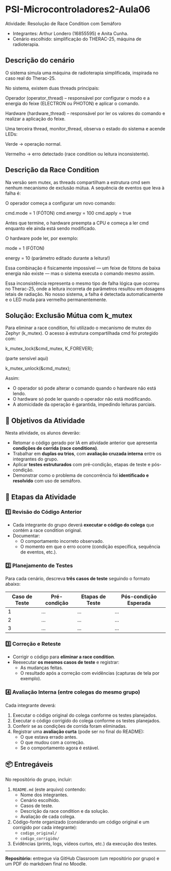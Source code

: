 # PSI-Microcontroladores2-Aula06
Atividade: Resolução de Race Condition com Semáforo

- Integrantes: Arthur Londero (16855595) e Anita Cunha.
- Cenário escolhido: simplificação do THERAC-25, máquina de radioterapia.

## Descrição do cenário
O sistema simula uma máquina de radioterapia simplificada, inspirada no caso real do Therac-25.

No sistema, existem duas threads principais:

Operador (operator_thread) – responsável por configurar o modo e a energia do feixe (ELECTRON ou PHOTON) e aplicar o comando.

Hardware (hardware_thread) – responsável por ler os valores do comando e realizar a aplicação do feixe.

Uma terceira thread, monitor_thread, observa o estado do sistema e acende LEDs:

  Verde → operação normal.

  Vermelho → erro detectado (race condition ou leitura inconsistente).


## Descrição da Race Condition

Na versão sem mutex, as threads compartilham a estrutura cmd sem nenhum mecanismo de exclusão mútua.
A sequência de eventos que leva à falha é:

O operador começa a configurar um novo comando:

cmd.mode = 1 (FÓTON)
cmd.energy = 100
cmd.apply = true

Antes que termine, o hardware preempta a CPU e começa a ler cmd enquanto ele ainda está sendo modificado.

O hardware pode ler, por exemplo:

mode = 1 (FÓTON)

energy = 10 (parâmetro editado durante a leitura!)

Essa combinação é fisicamente impossível — um feixe de fótons de baixa energia não existe — mas o sistema executa o comando mesmo assim.

Essa inconsistência representa o mesmo tipo de falha lógica que ocorreu no Therac-25, onde a leitura incorreta de parâmetros resultou em dosagens letais de radiação.
No nosso sistema, a falha é detectada automaticamente e o LED muda para vermelho permanentemente.

## Solução: Exclusão Mútua com k_mutex

Para eliminar a race condition, foi utilizado o mecanismo de mutex do Zephyr (k_mutex).
O acesso à estrutura compartilhada cmd foi protegido com:

k_mutex_lock(&cmd_mutex, K_FOREVER);

(parte sensível aqui)

k_mutex_unlock(&cmd_mutex);



Assim:

- O operador só pode alterar o comando quando o hardware não está lendo.
- O hardware só pode ler quando o operador não está modificando.
- A atomicidade da operação é garantida, impedindo leituras parciais.


## 🎯 Objetivos da Atividade
Nesta atividade, os alunos deverão:
- Retomar o código gerado por IA em atividade anterior que apresenta **condições de corrida (race conditions)**.
- Trabalhar em **duplas ou trios**, com **avaliação cruzada interna** entre os integrantes do grupo.
- Aplicar **testes estruturados** com pré-condição, etapas de teste e pós-condição.
- Demonstrar como o problema de concorrência foi **identificado e resolvido** com uso de semáforo.

## 🧠 Etapas da Atividade

### **1️⃣ Revisão do Código Anterior**
- Cada integrante do grupo deverá **executar o código do colega** que contém a race condition original.
- Documentar:
  - O comportamento incorreto observado.
  - O momento em que o erro ocorre (condição específica, sequência de eventos, etc.).

### **2️⃣ Planejamento de Testes**
Para cada cenário, descreva **três casos de teste** seguindo o formato abaixo:

| Caso de Teste | Pré-condição | Etapas de Teste | Pós-condição Esperada |
|----------------|---------------|------------------|------------------------|
| 1 | ... | ... | ... |
| 2 | ... | ... | ... |
| 3 | ... | ... | ... |

### **3️⃣ Correção e Reteste**
- Corrigir o código para **eliminar a race condition**.
- Reexecutar **os mesmos casos de teste** e registrar:
  - As mudanças feitas.
  - O resultado após a correção com evidências (capturas de tela por exemplo).

### **4️⃣ Avaliação Interna (entre colegas do mesmo grupo)**
Cada integrante deverá:
1. Executar o código original do colega conforme os testes planejados.
2. Executar o código corrigido do colega conforme os testes planejados.
3. Conferir se as condições de corrida foram eliminadas.  
4. Registrar uma **avaliação curta** (pode ser no final do README):
   - O que estava errado antes.  
   - O que mudou com a correção.
   - Se o comportamento agora é estável.  

## 📦 Entregáveis

No repositório do grupo, incluir:
1. `README.md` (este arquivo) contendo:
   - Nome dos integrantes.
   - Cenário escolhido.
   - Casos de teste.
   - Descrição da race condition e da solução.
   - Avaliação de cada colega.
2. Código-fonte organizado (considerando um código original e um corrigido por cada integrante):
   - `codigo_original/`
   - `codigo_corrigido/`
3. Evidências (prints, logs, vídeos curtos, etc.) da execução dos testes.

---

**Repositório:** entregue via GitHub Classroom (um repositório por grupo) e um PDF do markdown final no Moodle.
